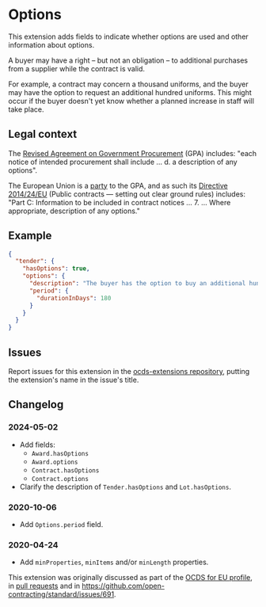 # Options

This extension adds fields to indicate whether options are used and other information about options.

A buyer may have a right – but not an obligation – to additional purchases from a supplier while the contract is valid.

For example, a contract may concern a thousand uniforms, and the buyer may have the option to request an additional hundred uniforms. This might occur if the buyer doesn't yet know whether a planned increase in staff will take place.

## Legal context

The [Revised Agreement on Government Procurement](https://www.wto.org/english/docs_e/legal_e/rev-gpr-94_01_e.htm) (GPA) includes: "each notice of intended procurement shall include … d. a description of any options".

The European Union is a [party](https://www.wto.org/english/tratop_e/gproc_e/memobs_e.htm) to the GPA, and as such its [Directive 2014/24/EU](https://eur-lex.europa.eu/legal-content/EN/TXT/?uri=uriserv:OJ.L_.2014.094.01.0065.01.ENG) (Public contracts — setting out clear ground rules) includes: "Part C: Information to be included in contract notices … 7. … Where appropriate, description of any options."

## Example

```json
{
  "tender": {
    "hasOptions": true,
    "options": {
      "description": "The buyer has the option to buy an additional hundred uniforms.",
      "period": {
        "durationInDays": 180
      }
    }
  }
}
```

## Issues

Report issues for this extension in the [ocds-extensions repository](https://github.com/open-contracting/ocds-extensions/issues), putting the extension's name in the issue's title.

## Changelog

### 2024-05-02

* Add fields:
  * `Award.hasOptions`
  * `Award.options`
  * `Contract.hasOptions`
  * `Contract.options`
* Clarify the description of `Tender.hasOptions` and `Lot.hasOptions`.

### 2020-10-06

* Add `Options.period` field.

### 2020-04-24

* Add `minProperties`, `minItems` and/or `minLength` properties.

This extension was originally discussed as part of the [OCDS for EU profile](https://github.com/open-contracting-extensions/european-union/issues), in [pull requests](https://github.com/open-contracting-extensions/ocds_options_extension/pulls?q=is%3Apr+is%3Aclosed) and in <https://github.com/open-contracting/standard/issues/691>.
